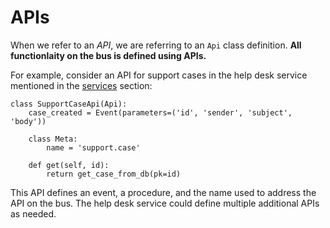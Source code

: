 # APIs

When we refer to an *API*, we are referring to an `Api` class definition.
**All functionlaity on the bus is defined using APIs.**

For example, consider an API for support cases in the help desk service
mentioned in the [services] section:

```python3
class SupportCaseApi(Api):
    case_created = Event(parameters=('id', 'sender', 'subject', 'body'))

    class Meta:
        name = 'support.case'

    def get(self, id):
        return get_case_from_db(pk=id)
```

This API defines an event, a procedure, and the name used to address the API
on the bus. The help desk service could define multiple additional APIs as needed.

[services]: services.md
